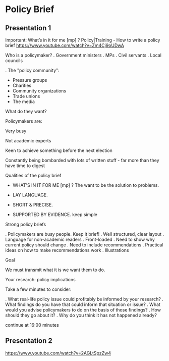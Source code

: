 
# Policy Brief

## Presentation 1

Important: What’s in it for me [mp] ?
Policy|Training - How to write a policy brief
https://www.youtube.com/watch?v=Zm4Cj9oUDwA

Who is a policymaker?
. Government ministers
. MPs
. Civil servants
. Local councils

. The "policy community":
- Pressure groups
- Charities
- Community organizations
- Trade unions
- The media

What do they want?

Policymakers are:

Very busy

Not academic experts

Keen to achieve something before the next election

Constantly being bombarded with lots of written stuff - far
more than they have time to digest

Qualities of the policy brief

- WHAT'S IN IT FOR
ME [mp] ?  The want to be the solution to problems.

- LAY LANGUAGE.
- SHORT & PRECISE.
- SUPPORTED BY EVIDENCE. keep simple

Strong policy briefs

. Policymakers are busy people. Keep it brief!
. Well structured, clear layout
. Language for non-academic readers
. Front-loaded
. Need to show why current policy should change
. Need to include recommendations
. Practical ideas on how to make recommendations work
. Illustrations

Goal

We must transmit what it is we want them to do.

Your research: policy implications

Take a few minutes to consider:

. What real-life policy issue could profitably be informed by your research?
. What findings do you have that could inform that situation or issue?
. What would you advise policymakers to do on the basis of those findings?
. How should they go about it?
. Why do you think it has not happened already?

continue at 16:00 minutes 


## Presentation 2

https://www.youtube.com/watch?v=2AGLtSpzZw4